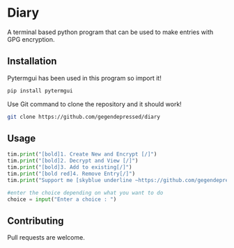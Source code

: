 # Diary

A terminal based python program that can be used to make entries with GPG encryption.

## Installation
Pytermgui has been used in this program so import it!

```python
pip install pytermgui
``` 

Use Git command to clone the repository and it should work!

```bash
git clone https://github.com/gegendepressed/diary
```
## Usage

```python
tim.print("[bold]1. Create New and Encrypt [/]")
tim.print("[bold]2. Decrypt and View [/]")
tim.print("[bold]3. Add to existing[/]")
tim.print("[bold red]4. Remove Entry[/]")
tim.print("Support me [skyblue underline ~https://github.com/gegendepressed]" + "on Github[/]!")

#enter the choice depending on what you want to do
choice = input("Enter a choice : ")
```
## Contributing

Pull requests are welcome. 